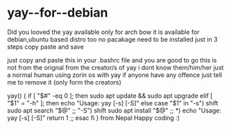 # yay--for--debian
Did you looved the yay available only for arch 
bow it is available for debian,ubuntu based distro too 
no pacakage need to be installed just in 3 steps copy paste and save


just copy and paste this in your .bashrc file and you are good to go
this is not from the orignal from the creator/s of yay 
i dont know them/him/her 
just a normal human using zorin os with yay 
if anyone have any offence just tell me to remove it (only form the creators)


yay() {
    if [ "$#" -eq 0 ]; then
        sudo apt update && sudo apt upgrade
    elif [ "$1" = "-h" ]; then
        echo "Usage: yay [-s] [-S]"
    else
        case "$1" in
            "-s")
                shift
                sudo apt search "$@"
                ;;
            "-S")
                shift
                sudo apt install "$@"
                ;;
            *)
                echo "Usage: yay [-s] [-S]"
                return 1
                ;;
        esac
    fi
}
from Nepal
Happy coding :)
